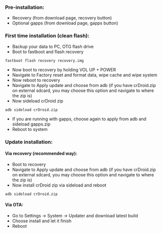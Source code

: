 ### Pre-installation:

* Recovery (from download page, recovery button)
* Optional gapps (from download page, gapps button)


### First time installation (clean flash):

* Backup your data to PC, OTG flash drive
* Boot to fastboot and flash recovery

```
fastboot flash recovery recovery.img
```
* Now boot to recovery by holding VOL UP + POWER
* Navigate to Factory reset and format data, wipe cache and wipe system
* Now reboot to recovery
* Navigate to Apply update and choose from adb (if you have crDroid.zip on external sdcard, you may choose this option and navigate to where the zip is)
* Now sideload crDroid zip

```
adb sideload crDroid.zip
```
* If you are running with gapps, choose again to apply from adb and sideload gapps.zip
* Reboot to system

### Update installation:
#### Via recovery (recommended way):
* Boot to recovery
* Navigate to Apply update and choose from adb (if you have crDroid.zip on external sdcard, you may choose this option and navigate to where the zip is)
* Now install crDroid zip via sideload and reboot

```
adb sideload crDroid.zip
```

#### Via OTA:
* Go to Settings -> System -> Updater and download latest build
* Choose install and let it finish
* Reboot
